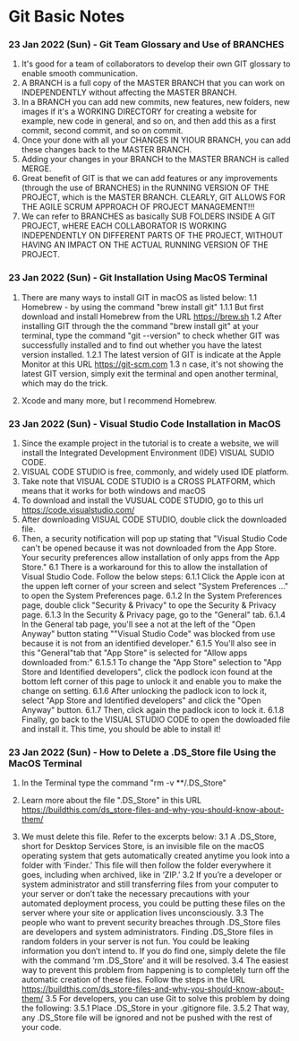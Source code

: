 # Git Basic Notes

### 23 Jan 2022 (Sun) - Git Team Glossary and Use of BRANCHES
1. It's good for a team of collaborators to develop their own GIT glossary to enable smooth communication.
2. A BRANCH is a full copy of the MASTER BRANCH that you can work on INDEPENDENTLY without affecting the MASTER BRANCH.
3. In a BRANCH you can add new commits, new features, new folders, new images if it's a WORKING DIRECTORY for creating a website for example, new code in general, and so on, and then add this as a first commit, second commit, and so on commit.
4. Once your done with all your CHANGES IN YIOUR BRANCH, you can add these changes back to the MASTER BRANCH. 
5. Adding your changes in your BRANCH to the MASTER BRANCH is called MERGE.
6. Great benefit of GIT is that we can add features or any improvements (through the use of BRANCHES) in the RUNNING VERSION OF THE PROJECT, which is the MASTER BRANCH.  CLEARLY, GIT ALLOWS FOR THE AGILE SCRUM APPROACH OF PROJECT MANAGEMENT!!!
7. We can refer to BRANCHES as basically SUB FOLDERS INSIDE A GIT PROJECT, wHERE EACH COLLABORATOR IS WORKING INDEPENDENTLY ON DIFFERENT PARTS OF THE PROJECT, WITHOUT HAVING AN IMPACT ON THE ACTUAL RUNNING VERSION OF THE PROJECT.

### 23 Jan 2022 (Sun) - Git Installation Using MacOS Terminal
1. There are many ways to install GIT in macOS as listed below:
1.1 Homebrew - by using the command "brew install git"
1.1.1 But first download and install Homebrew from the URL https://brew.sh
1.2 After installing GIT through the the command "brew install git" at your terminal, type the command "git --version" to check whether GIT was successfully installed and to find out whether you have the latest version installed.
1.2.1 The latest version of GIT is indicate at the Apple Monitor at this URL https://git-scm.com
1.3 n case, it's not showing the latest GIT version, simply exit the terminal and open another terminal, which may do the trick. 

2. Xcode and many more, but I recommend Homebrew.

### 23 Jan 2022 (Sun) - Visual Studio Code Installation in MacOS
1. Since the example project in the tutorial is to create a website, we will install the Integrated Development Environment (IDE) VISUAL SUDIO CODE.
2. VISUAL CODE STUDIO is free, commonly, and widely used IDE platform.
3. Take note that VISUAL CODE STUDIO is a CROSS PLATFORM, which means that it works for both windows and macOS
4. To download and install the VUSUAL CODE STUDIO, go to this url  https://code.visualstudio.com/
5. After downloading VISUAL CODE STUDIO, double click the downloaded file.
6. Then, a security notification will pop up stating that "Visual Studio Code can't be opened because it was not downloaded from the App Store. Your security preferences allow installation of only apps from the App Store."
6.1 There is a workaround for this to allow the installation of Visual Studio Code. Follow the below steps:
6.1.1 Click the Apple icon at the uppen left corner of your screen and select "System Preferences ..." to open the System Preferences page.
6.1.2 In the System Preferences page, double click "Security & Privacy" to ope the Security & Privacy page.
6.1.3 In the Security & Privacy page, go to the "General" tab. 
6.1.4 In the General tab page, you'll see a not at the left of the "Open Anyway" button stating ""Visual Studio Code" was blocked from use because it is not from an identified developer." 
6.1.5 You'll also see in this "General"tab that "App Store" is selected for "Allow apps downloaded from:" 
6.1.5.1 To change the "App Store" selection to "App Store and Identified developers", click the podlock icon found at the bottom left corner of this page to unlock it and enable you to make the change on setting.
6.1.6 After unlocking the padlock icon to lock it, select "App Store and Identified developers" and click the "Open Anyway" button.
6.1.7 Then, click again the padlock icon to lock it.
6.1.8 Finally, go back to the VISUAL STUDIO CODE to open the dowloaded file and install it. This time, you should be able to install it! 
  
### 23 Jan 2022 (Sun) - How to Delete a .DS_Store file Using the MacOS Terminal
1. In the Terminal type the command "rm -v **/.DS_Store"

2. Learn more about the file ".DS_Store" in this URL https://buildthis.com/ds_store-files-and-why-you-should-know-about-them/
3. We must delete this file. Refer to the excerpts below:
3.1 A .DS_Store, short for Desktop Services Store, is an invisible file on the macOS operating system that gets automatically created anytime you look into a folder with ‘Finder.’ This file will then follow the folder everywhere it goes, including when archived, like in ‘ZIP.’
3.2 If you’re a developer or system administrator and still transferring files from your computer to your server or don’t take the necessary precautions with your automated deployment process, you could be putting these files on the server where your site or application lives unconsciously.
3.3 The people who want to prevent security breaches through .DS_Store files are developers and system administrators. Finding .DS_Store files in random folders in your server is not fun. You could be leaking information you don’t intend to. If you do find one, simply delete the file with the command  ‘rm .DS_Store’ and it will be resolved.
3.4 The easiest way to prevent this problem from happening is to completely turn off the automatic creation of these files. Follow the steps in the URL https://buildthis.com/ds_store-files-and-why-you-should-know-about-them/
3.5 For developers, you can use Git to solve this problem by doing the following:
3.5.1 Place .DS_Store in your .gitignore file. 
3.5.2 That way, any .DS_Store file will be ignored and not be pushed with the rest of your code.




